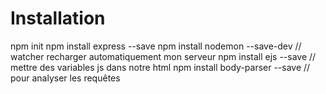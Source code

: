 # Installation

npm init
npm install express --save
npm install nodemon --save-dev // watcher recharger automatiquement mon serveur
npm install ejs --save // mettre des variables js dans notre html
npm install body-parser --save // pour analyser les requêtes